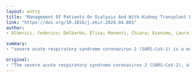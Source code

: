 ```yaml
---
layout: entry
title: "Management Of Patients On Dialysis And With Kidney Transplant During SARS-COV-2 (COVID-19) Pandemic In Brescia, Italy"
link: "https://doi.org/10.1016/j.ekir.2020.04.001"
author:
- Alberici, Federico; Delbarba, Elisa; Manenti, Chiara; Econimo, Laura; Valerio, Francesca; Pola, Alessandra; Maffei, Camilla; Possenti, Stefano; Piva, Simone; Latronico, Nicola; Foc??, Emanuele; Castelli, Francesco; Gaggia, Paola; Movilli, Ezio; Bove, Sergio; Malberti, Fabio; Farina, Marco; Bracchi, Martina; Costantino, Ester Maria; Bossini, Nicola; Gaggiotti, Mario; Scolari, Francesco

summary:
- "severe acute respiratory syndrome coronavirus 2 (SARS-CoV-2) is a major pandemic challenging health care systems around the world. The optimal management of COVID-19 infected patients is still unclear. In the second phase of the disease, immunosuppressive strategies may be considered. This latter stage is characterized by the development of progressive lung involvement with increasing oxygen requirements and occasionally signs of the haemophagocitic syndrome."

original:
- "The severe acute respiratory syndrome coronavirus 2 (SARS-CoV-2), also known as coronavirus disease (COVID-19) is a major pandemic challenging health care systems around the world. The optimal management of COVID-19 infected patients is still unclear, although the consensus is moving towards the need of a biphasic approach. During the first phase of the disease (from onset of the symptoms up to 7-10 days) viral-induced effects are prominent with the opportunity to institute antiviral therapy. In the second inflammatory phase of the disease, immunosuppressive strategies (for example with glucocorticoids or anti-cytokines drugs)may be considered. This latter stage is characterized by the development of progressive lung involvement with increasing oxygen requirements and occasionally signs of the haemophagocitic syndrome. The management of the disease in patients with kidney disease is even more challenging, especially in those who are immunosuppressed or with severe comorbidities. Here we present the therapeutic approach employed in Brescia (Italy) for managing kidney transplant and hemodialysis patients with COVID-19. Furthermore, we provide some clinical and physiopathological background, as well as preliminary outcome data of our cohort, in order to better clarify the pathogenesis of the disease and clinical management."
---
```


